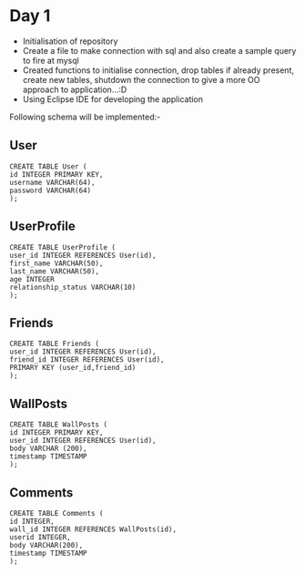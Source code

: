 Day 1
=====

* Initialisation of repository
* Create a file to make connection with sql and also create a sample query to fire at mysql
* Created functions to initialise connection, drop tables if already present, create new tables, shutdown the connection
  to give a more OO approach to application...:D
* Using Eclipse IDE for developing the application

Following schema will be implemented:-

User
----
    CREATE TABLE User (
    id INTEGER PRIMARY KEY,
    username VARCHAR(64),
    password VARCHAR(64)
    );

UserProfile
-----------
    CREATE TABLE UserProfile (
    user_id INTEGER REFERENCES User(id),
    first_name VARCHAR(50),
    last_name VARCHAR(50),
    age INTEGER
    relationship_status VARCHAR(10)
    );

Friends
-------
    CREATE TABLE Friends (
    user_id INTEGER REFERENCES User(id),
    friend_id INTEGER REFERENCES User(id),
    PRIMARY KEY (user_id,friend_id)
    );

WallPosts
----------
    CREATE TABLE WallPosts (
    id INTEGER PRIMARY KEY,
    user_id INTEGER REFERENCES User(id),
    body VARCHAR (200),
    timestamp TIMESTAMP
    );

Comments
--------
    CREATE TABLE Comments (
    id INTEGER,
    wall_id INTEGER REFERENCES WallPosts(id),
    userid INTEGER,
    body VARCHAR(200),
    timestamp TIMESTAMP
    );


